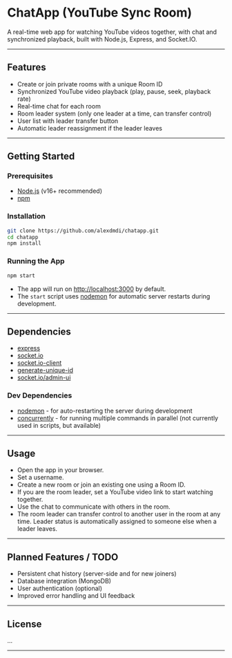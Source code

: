 # ChatApp (YouTube Sync Room)

A real-time web app for watching YouTube videos together, with chat and synchronized playback, built with Node.js, Express, and Socket.IO.

---

## Features

- Create or join private rooms with a unique Room ID
- Synchronized YouTube video playback (play, pause, seek, playback rate)
- Real-time chat for each room
- Room leader system (only one leader at a time, can transfer control)
- User list with leader transfer button
- Automatic leader reassignment if the leader leaves

---

## Getting Started

### Prerequisites

- [Node.js](https://nodejs.org/) (v16+ recommended)
- [npm](https://www.npmjs.com/)

### Installation

```bash
git clone https://github.com/alexdmdi/chatapp.git
cd chatapp
npm install
```

### Running the App

```bash
npm start
```
- The app will run on [http://localhost:3000](http://localhost:3000) by default.
- The `start` script uses [nodemon](https://www.npmjs.com/package/nodemon) for automatic server restarts during development.

---

## Dependencies

- [express](https://www.npmjs.com/package/express)
- [socket.io](https://www.npmjs.com/package/socket.io)
- [socket.io-client](https://www.npmjs.com/package/socket.io-client)
- [generate-unique-id](https://www.npmjs.com/package/generate-unique-id)
- [socket.io/admin-ui](https://www.npmjs.com/package/@socket.io/admin-ui)

### Dev Dependencies

- [nodemon](https://www.npmjs.com/package/nodemon) - for auto-restarting the server during development
- [concurrently](https://www.npmjs.com/package/concurrently) - for running multiple commands in parallel (not currently used in scripts, but available)

---

## Usage

- Open the app in your browser.
- Set a username.
- Create a new room or join an existing one using a Room ID.
- If you are the room leader, set a YouTube video link to start watching together.
- Use the chat to communicate with others in the room.
- The room leader can transfer control to another user in the room at any time. Leader status is automatically assigned to someone else when a leader leaves.

---

## Planned Features / TODO

- Persistent chat history (server-side and for new joiners)
- Database integration (MongoDB)
- User authentication (optional)
- Improved error handling and UI feedback

---

## License

...

---

